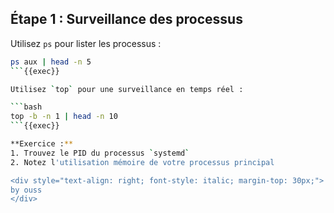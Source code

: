 ## Étape 1 : Surveillance des processus

Utilisez `ps` pour lister les processus :

```bash
ps aux | head -n 5
```{{exec}}

Utilisez `top` pour une surveillance en temps réel :

```bash
top -b -n 1 | head -n 10
```{{exec}}

**Exercice :**
1. Trouvez le PID du processus `systemd`
2. Notez l'utilisation mémoire de votre processus principal

<div style="text-align: right; font-style: italic; margin-top: 30px;">
by ouss
</div>